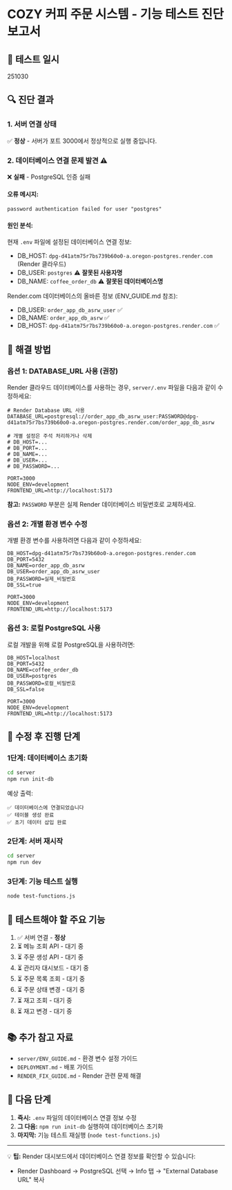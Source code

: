# COZY 커피 주문 시스템 - 기능 테스트 진단 보고서

## 📅 테스트 일시
251030

## 🔍 진단 결과

### 1. 서버 연결 상태
✅ **정상** - 서버가 포트 3000에서 정상적으로 실행 중입니다.

### 2. 데이터베이스 연결 문제 발견 ⚠️
❌ **실패** - PostgreSQL 인증 실패

#### 오류 메시지:
```
password authentication failed for user "postgres"
```

#### 원인 분석:
현재 `.env` 파일에 설정된 데이터베이스 연결 정보:
- DB_HOST: `dpg-d41atm75r7bs739b60o0-a.oregon-postgres.render.com` (Render 클라우드)
- DB_USER: `postgres` ⚠️ **잘못된 사용자명**
- DB_NAME: `coffee_order_db` ⚠️ **잘못된 데이터베이스명**

Render.com 데이터베이스의 올바른 정보 (ENV_GUIDE.md 참조):
- DB_USER: `order_app_db_asrw_user` ✅
- DB_NAME: `order_app_db_asrw` ✅
- DB_HOST: `dpg-d41atm75r7bs739b60o0-a.oregon-postgres.render.com` ✅

## 🔧 해결 방법

### 옵션 1: DATABASE_URL 사용 (권장)
Render 클라우드 데이터베이스를 사용하는 경우, `server/.env` 파일을 다음과 같이 수정하세요:

```env
# Render Database URL 사용
DATABASE_URL=postgresql://order_app_db_asrw_user:PASSWORD@dpg-d41atm75r7bs739b60o0-a.oregon-postgres.render.com/order_app_db_asrw

# 개별 설정은 주석 처리하거나 삭제
# DB_HOST=...
# DB_PORT=...
# DB_NAME=...
# DB_USER=...
# DB_PASSWORD=...

PORT=3000
NODE_ENV=development
FRONTEND_URL=http://localhost:5173
```

**참고:** `PASSWORD` 부분은 실제 Render 데이터베이스 비밀번호로 교체하세요.

### 옵션 2: 개별 환경 변수 수정
개별 환경 변수를 사용하려면 다음과 같이 수정하세요:

```env
DB_HOST=dpg-d41atm75r7bs739b60o0-a.oregon-postgres.render.com
DB_PORT=5432
DB_NAME=order_app_db_asrw
DB_USER=order_app_db_asrw_user
DB_PASSWORD=실제_비밀번호
DB_SSL=true

PORT=3000
NODE_ENV=development
FRONTEND_URL=http://localhost:5173
```

### 옵션 3: 로컬 PostgreSQL 사용
로컬 개발을 위해 로컬 PostgreSQL을 사용하려면:

```env
DB_HOST=localhost
DB_PORT=5432
DB_NAME=coffee_order_db
DB_USER=postgres
DB_PASSWORD=로컬_비밀번호
DB_SSL=false

PORT=3000
NODE_ENV=development
FRONTEND_URL=http://localhost:5173
```

## 📝 수정 후 진행 단계

### 1단계: 데이터베이스 초기화
```bash
cd server
npm run init-db
```

예상 출력:
```
✅ 데이터베이스에 연결되었습니다
✅ 테이블 생성 완료
✅ 초기 데이터 삽입 완료
```

### 2단계: 서버 재시작
```bash
cd server
npm run dev
```

### 3단계: 기능 테스트 실행
```bash
node test-functions.js
```

## 🧪 테스트해야 할 주요 기능

1. ✅ 서버 연결 - **정상**
2. ⏳ 메뉴 조회 API - 대기 중
3. ⏳ 주문 생성 API - 대기 중
4. ⏳ 관리자 대시보드 - 대기 중
5. ⏳ 주문 목록 조회 - 대기 중
6. ⏳ 주문 상태 변경 - 대기 중
7. ⏳ 재고 조회 - 대기 중
8. ⏳ 재고 변경 - 대기 중

## 📚 추가 참고 자료

- `server/ENV_GUIDE.md` - 환경 변수 설정 가이드
- `DEPLOYMENT.md` - 배포 가이드
- `RENDER_FIX_GUIDE.md` - Render 관련 문제 해결

## 🎯 다음 단계

1. **즉시:** `.env` 파일의 데이터베이스 연결 정보 수정
2. **그 다음:** `npm run init-db` 실행하여 데이터베이스 초기화
3. **마지막:** 기능 테스트 재실행 (`node test-functions.js`)

---

💡 **팁:** Render 대시보드에서 데이터베이스 연결 정보를 확인할 수 있습니다:
- Render Dashboard → PostgreSQL 선택 → Info 탭 → "External Database URL" 복사

